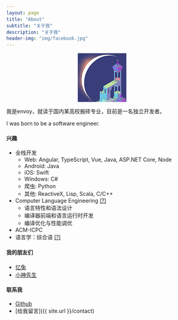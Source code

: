 ```yaml
---
layout: page
title: "About"
subtitle: "关于我"
description: "关于我"
header-img: "img/facebook.jpg"
---
```



<center>
    <p><img src="/img/envoy.png" align="center"></p>
</center>

我是envoy，就读于国内某高校搬砖专业，目前是一名独立开发者。

I was born to be a software engineer.

#### 兴趣

- 全栈开发
    - Web: Angular, TypeScript, Vue, Java, ASP.NET Core, Node
    - Android: Java
    - iOS: Swift
    - Windows: C#
    - 爬虫: Python
    - 其他: ReactiveX, Lisp, Scala, C/C++
- Computer Language Engineering [(?)](https://ocw.mit.edu/courses/electrical-engineering-and-computer-science/6-035-computer-language-engineering-spring-2010/)
    - 语言特性和语法设计
    - 编译器前端和语言运行时开发
    - 编译优化与性能调优
- ACM-ICPC
- 语言学：综合语 [(?)](https://steemit.com/cn/@bring/3hnmsf)


#### 我的朋友们

- [忆兔](http://yirabbit.me)
- [小神先生](http://alienx.cn)


#### 联系我

- [Github](https://github.com/lonelyenvoy)
- [给我留言]({{ site.url }}/contact)

